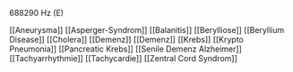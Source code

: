 688290 Hz (E)

[[Aneurysma]]
[[Asperger-Syndrom]]
[[Balanitis]]
[[Berylliose]]
[[Beryllium Disease]]
[[Cholera]]
[[Demenz]]
[[Demenz]]
[[Krebs]]
[[Krypto Pneumonia]]
[[Pancreatic Krebs]]
[[Senile Demenz Alzheimer]]
[[Tachyarrhythmie]]
[[Tachycardie]]
[[Zentral Cord Syndrom]]